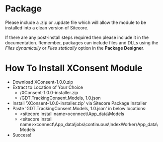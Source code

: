 # Package
Please include a .zip or .update file which will allow the module to be installed into a clean version of Sitecore.

If there are any post-install steps required then please include it in the documentation. Remember, packages can include files and DLLs using the *Files dynamically* or *Files statically* option in the **Package Designer**.

# How To Install XConsent Module
- Download XConsent-1.0.0.zip
- Extract to Location of Your Choice
    - <Location of Your Choice>/XConsent-1.0.0-installer.zip
    - <Location of Your Choice>/GDT.TrackingConsent.Models, 1.0.json
- Install 'XConsent-1.0.0-installer.zip' via Sitecore Package Installer
- Paste 'GDT.TrackingConsent.Models, 1.0.json' in below locations:
    - <Sitecore Install Location>\<sitecore install name>xconnect\App_data\Models
    - <Sitecore Install Location>\<sitecore install name>xconnect\App_data\jobs\continuous\IndexWorker\App_data\Models
- Success!    

